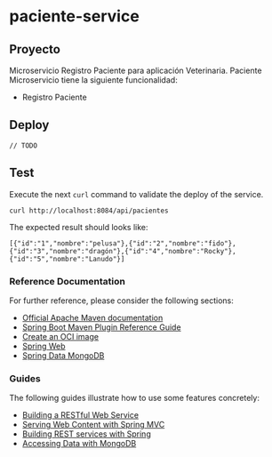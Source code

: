 # paciente-service
## Proyecto
Microservicio Registro Paciente para aplicación Veterinaria.
Paciente Microservicio tiene la siguiente funcionalidad:
- Registro Paciente
## Deploy
`// TODO `
## Test
Execute the next `curl` command to validate the deploy of the service. 
```shell
curl http://localhost:8084/api/pacientes
```
The expected result should looks like:
```
[{"id":"1","nombre":"pelusa"},{"id":"2","nombre":"fido"},{"id":"3","nombre":"dragón"},{"id":"4","nombre":"Rocky"},{"id":"5","nombre":"Lanudo"}]
```
### Reference Documentation
For further reference, please consider the following sections:

* [Official Apache Maven documentation](https://maven.apache.org/guides/index.html)
* [Spring Boot Maven Plugin Reference Guide](https://docs.spring.io/spring-boot/docs/2.7.15/maven-plugin/reference/html/)
* [Create an OCI image](https://docs.spring.io/spring-boot/docs/2.7.15/maven-plugin/reference/html/#build-image)
* [Spring Web](https://docs.spring.io/spring-boot/docs/2.7.15/reference/htmlsingle/index.html#web)
* [Spring Data MongoDB](https://docs.spring.io/spring-boot/docs/2.7.15/reference/htmlsingle/index.html#data.nosql.mongodb)

### Guides
The following guides illustrate how to use some features concretely:

* [Building a RESTful Web Service](https://spring.io/guides/gs/rest-service/)
* [Serving Web Content with Spring MVC](https://spring.io/guides/gs/serving-web-content/)
* [Building REST services with Spring](https://spring.io/guides/tutorials/rest/)
* [Accessing Data with MongoDB](https://spring.io/guides/gs/accessing-data-mongodb/)
